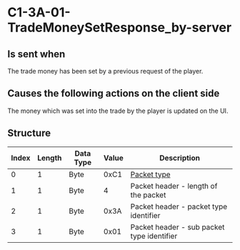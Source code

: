 # C1-3A-01-TradeMoneySetResponse_by-server

## Is sent when

The trade money has been set by a previous request of the player.

## Causes the following actions on the client side

The money which was set into the trade by the player is updated on the UI.

## Structure

| Index | Length | Data Type | Value | Description |
|-------|--------|-----------|-------|-------------|
| 0 | 1 |   Byte   | 0xC1  | [Packet type](PacketTypes.md) |
| 1 | 1 |    Byte   |   4   | Packet header - length of the packet |
| 2 | 1 |    Byte   | 0x3A  | Packet header - packet type identifier |
| 3 | 1 |    Byte   | 0x01  | Packet header - sub packet type identifier |